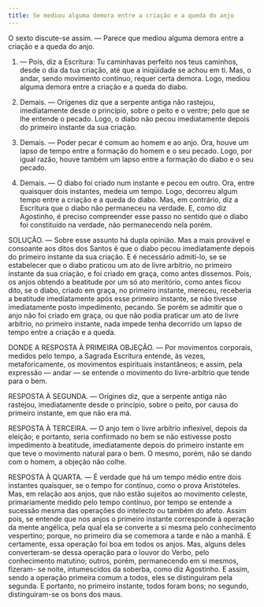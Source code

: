 ```yaml
---
title: Se mediou alguma demora entre a criação e a queda do anjo
---
```


O sexto discute-se assim. — Parece que mediou alguma demora entre a criação e a queda do anjo.  

1. — Pois, diz a Escritura: Tu caminhavas perfeito nos teus caminhos, desde o dia da tua criação, até que a iniqüidade se achou em ti. Mas, o andar, sendo movimento contínuo, requer certa demora. Logo, mediou alguma demora entre a criação e a queda do diabo.  

2. Demais. — Orígenes diz que a serpente antiga não rastejou, imediatamente desde o princípio, sobre o peito e o ventre; pelo que se lhe entende o pecado. Logo, o diabo não pecou imediatamente depois do primeiro instante da sua criação.  

3. Demais. — Poder pecar é comum ao homem e ao anjo. Ora, houve um lapso de tempo entre a formação do homem e o seu pecado. Logo, por igual razão, houve também um lapso entre a formação do diabo e o seu pecado.  

4. Demais. — O diabo foi criado num instante e pecou em outro. Ora, entre quaisquer dois instantes, medeia um tempo. Logo, decorreu algum tempo entre a criação e a queda do diabo.  Mas, em contrário, diz a Escritura que o diabo não permaneceu na verdade. E, como diz Agostinho, é preciso compreender esse passo no sentido que o diabo foi constituído na verdade, não permanecendo nela porém. 

SOLUÇÃO. — Sobre esse assunto há dupla opinião. Mas a mais provável e consoante aos ditos dos Santos é que o diabo pecou imediatamente depois do primeiro instante da sua criação. E é necessário admiti-lo, se se estabelecer que o diabo praticou um ato de livre arbítrio, no primeiro instante da sua criação, e foi criado em graça, como antes dissemos. Pois, os anjos obtendo a beatitude por um só ato meritório, como antes ficou dito, se o diabo, criado em graça, no primeiro instante, mereceu, receberia a beatitude imediatamente após esse primeiro instante, se não tivesse imediatamente posto impedimento, pecando. Se porém se admitir que o anjo não foi criado em graça, ou que não podia praticar um ato de livre arbítrio, no primeiro instante, nada impede tenha decorrido um lapso de tempo entre a criação e a queda.  

DONDE A RESPOSTA À PRIMEIRA OBJEÇÃO. — Por movimentos corporais, medidos pelo tempo, a Sagrada Escritura entende, às vezes, metaforicamente, os movimentos espirituais instantâneos; e assim, pela expressão — andar — se entende o movimento do livre-arbítrio que tende para o bem.  

RESPOSTA À SEGUNDA. — Orígines diz, que a serpente antiga não rastejou, imediatamente desde o princípio, sobre o peito, por causa do primeiro instante, em que não era má.  

RESPOSTA À TERCEIRA. — O anjo tem o livre arbítrio inflexível, depois da eleição; e portanto, seria confirmado no bem se não estivesse posto impedimento à beatitude, imediatamente depois do primeiro instante em que teve o movimento natural para o bem. O mesmo, porém, não se dando com o homem, a objeção não colhe.  

RESPOSTA À QUARTA. — É verdade que há um tempo médio entre dois instantes quaisquer, se o tempo for contínuo, como o prova Aristóteles. Mas, em relação aos anjos, que não estão sujeitos ao movimento celeste, primariamente medido pelo tempo contínuo, por tempo se entende a sucessão mesma das operações do intelecto ou também do afeto. Assim pois, se entende que nos anjos o primeiro instante corresponde à operação da mente angélica, pela qual ela se converte a si mesma pelo conhecimento vespertino; porque, no primeiro dia se comemora a tarde e não a manhã. E certamente, essa operação foi boa em todos os anjos. Mas, alguns deles converteram-se dessa operação para o louvor do Verbo, pelo conhecimento matutino; outros, porém, permanecendo em si mesmos, fizeram- se noite, intumescidos da soberba, como diz Agostinho. E assim, sendo a operação primeira comum a todos, eles se distinguiram pela segunda. E portanto, no primeiro instante, todos foram bons; no segundo, distinguiram-se os bons dos maus.